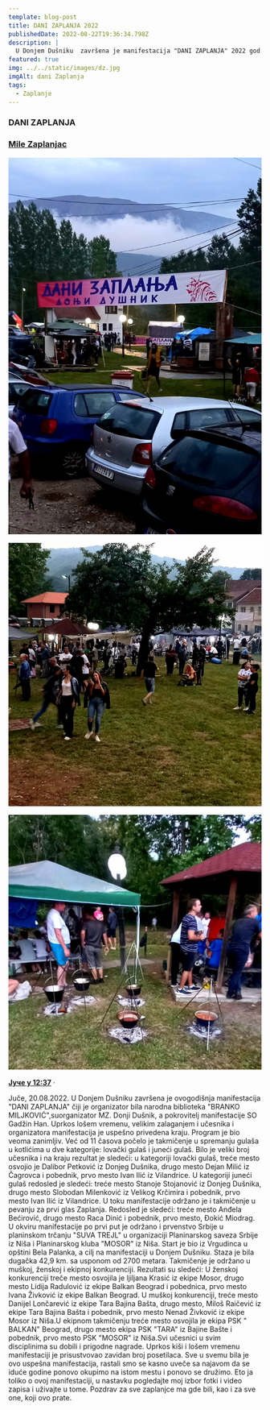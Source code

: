 ```yaml
---
template: blog-post
title: DANI ZAPLANJA 2022
publishedDate: 2022-08-22T19:36:34.798Z
description: |
  U Donjem Dušniku  završena je manifestacija "DANI ZAPLANJA" 2022 god.
featured: true
img: ../../static/images/dz.jpg
imgAlt: dani Zaplanja
tags:
  - Zaplanje
---
```

### DANI ZAPLANJA

### **[Mile Zaplanjac](https://www.facebook.com/groups/246453559759/user/100010287496671/?__cft__[0]=AZWcjDmhUr7M93UTM_LPWoiGg2EFHu3AfPQqXI-Mli8Eb13QmeDU6-_PGuY_LBnu6y0iUfMR44ig9-wjKVxZR7auzbz-hipDhwhorwiUCKIorZG7dXlmzOYoUdI1QqnyrmvmtQCta4hgEOqgAxMGmugmEltrX6HqK-gG5hnZRgKp0BNWYmSwlB9olNkQyo9eYLoWiPNR7RjdE-qAphEo_J_2&__tn__=-]C%2CP-y-R)** 

![Donji Dušnik](../../static/images/300858763_1724840497868850_8366239593143063910_n.jpg "Donji Dušnik - Dani Zaplanja")

![Donji Dušnik](../../static/images/300810928_1724838997869000_1366174412477684421_n.jpg "Donji Dušnik - Dani Zaplanja")

![Donji Dušnik](../../static/images/300570002_1724837951202438_2865616707960352517_n.jpg "Donji Dušnik - Dani Zaplanja")

**[Јуче у 12:37](https://www.facebook.com/permalink.php?story_fbid=pfbid02Fyf7nTZAWLJwte7E1AeaiGiQGSbG1WjAw2e1AX7Efv9CKLch6caUQrED2sPRjHwdl&id=100010287496671&__cft__[0]=AZWcjDmhUr7M93UTM_LPWoiGg2EFHu3AfPQqXI-Mli8Eb13QmeDU6-_PGuY_LBnu6y0iUfMR44ig9-wjKVxZR7auzbz-hipDhwhorwiUCKIorZG7dXlmzOYoUdI1QqnyrmvmtQCta4hgEOqgAxMGmugmEltrX6HqK-gG5hnZRgKp0BNWYmSwlB9olNkQyo9eYLoWiPNR7RjdE-qAphEo_J_2&__tn__=%2CO%2CP-y-R)** · 

Juče, 20.08.2022. U Donjem Dušniku završena je ovogodišnja manifestacija "DANI ZAPLANJA" čiji je organizator bila narodna biblioteka "BRANKO [](<>)MILJKOVIĆ",suorganizator MZ. Donji Dušnik, a pokrovitelj manifestacije SO Gadžin Han. Uprkos lošem vremenu, velikim zalaganjem i učesnika i organizatora manifestacija je uspešno privedena kraju. Program je bio veoma zanimljiv. Već od 11 časova počelo je takmičenje u spremanju gulaša u kotlićima u dve kategorije: lovački gulaš i juneći gulaš. Bilo je veliki broj učesnika i na kraju rezultat je sledeći: u kategoriji lovački gulaš, treće mesto osvojio je Dalibor Petković iz Donjeg Dušnika, drugo mesto Dejan Milić iz Čagrovca i pobednik, prvo mesto Ivan Ilić iz Vilandrice. U kategoriji juneći gulaš redosled je sledeći: treće mesto Stanoje Stojanović iz Donjeg Dušnika, drugo mesto Slobodan Milenković iz Velikog Krčimira i pobednik, prvo mesto Ivan Ilić iz Vilandrice. U toku manifestacije održano je i takmičenje u pevanju za prvi glas Zaplanja. Redosled je sledeći: treće mesto Anđela Bećirović, drugo mesto Raca Dinić i pobednik, prvo mesto, Đokić Miodrag. U okviru manifestacije po prvi put je održano i prvenstvo Srbije u planinskom trčanju "SUVA TREJL" u organizaciji Planinarskog saveza Srbije iz Niša i Planinarskog kluba "MOSOR" iz Niša. Start je bio iz Vrgudinca u opštini Bela Palanka, a cilj na manifestaciji u Donjem Dušniku. Staza je bila dugačka 42,9 km. sa usponom od 2700 metara. Takmičenje je održano u muškoj, ženskoj i ekipnoj konkurenciji. Rezultati su sledeći: U ženskoj konkurenciji treče mesto osvojila je ljiljana Krasić iz ekipe Mosor, drugo mesto Lidija Radulović iz ekipe Balkan Beograd i pobednica, prvo mesto lvana Živković iz ekipe Balkan Beograd. U muškoj konkurenciji, treće mesto Danijel Lončarević iz ekipe Tara Bajina Bašta, drugo mesto, Miloš Raičević iz ekipe Tara Bajina Bašta i pobednik, prvo mesto Nenad Živković iz ekipe Mosor iz Niša.U ekipnom takmičenju treće mesto osvojila je ekipa PSK " BALKAN" Beograd, drugo mesto ekipa PSK "TARA" iz Bajine Bašte i pobednik, prvo mesto PSK "MOSOR" iz Niša.Svi učesnici u svim disciplinima su dobili i prigodne nagrade. Uprkos kiši i lošem vremenu manifestaciji je prisustvovao zavidan broj posetilaca. Sve u svemu bila je ovo uspešna manifestacija, rastali smo se kasno uveče sa najavom da se iduće godine ponovo okupimo na istom mestu i ponovo se družimo. Eto ja toliko o ovoj manifestaciji, u nastavku pogledajte moj izbor fotki i video zapisa i uživajte u tome. Pozdrav za sve zaplanjce ma gde bili, kao i za sve one, koji ovo prate.